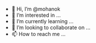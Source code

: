 - 👋 Hi, I’m @mohanok
- 👀 I’m interested in ...
- 🌱 I’m currently learning ...
- 💞️ I’m looking to collaborate on ...
- 📫 How to reach me ...

<!---
mohanok/mohanok is a ✨ special ✨ repository because its `README.md` (this file) appears on your GitHub profile.
You can click the Preview link to take a look at your changes.
--->
